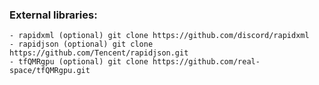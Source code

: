 ### External libraries:
	- rapidxml (optional) git clone https://github.com/discord/rapidxml
	- rapidjson (optional) git clone https://github.com/Tencent/rapidjson.git
	- tfQMRgpu (optional) git clone https://github.com/real-space/tfQMRgpu.git


